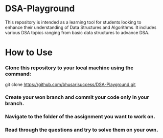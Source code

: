 # DSA-Playground

This repository is intended as a learning tool for students looking to enhance their understanding of Data Structures and Algorithms. It includes various DSA topics ranging from basic data structures to advance DSA. 

# How to Use
### Clone this repository to your local machine using the command:
git clone https://github.com/bhusarisuccess/DSA-Playground.git
### Create your won branch and commit your code only in your branch.
### Navigate to the folder of the assignment you want to work on.
### Read through the questions and try to solve them on your own.
